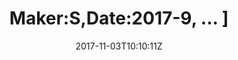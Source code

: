 ---
title: 'Maker:S,Date:2017-9, ... ]'
draft: false
path: 01-las-palmas/MVIMG_20171103_101011.jpg
description: ''
date: 2017-11-03T10:10:11Z
location: [28.12768611111111, -15.428486111111111]
size: 4032x3024
catergory: las-palmas
--- 